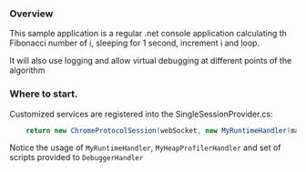 ### Overview

This sample application is a regular .net console application calculating th Fibonacci number of i, sleeping for 1 second, increment i and loop.

It will also use logging and allow virtual debugging at different points of the algorithm


### Where to start.

Customized services are registered into the SingleSessionProvider.cs:
```C#
    return new ChromeProtocolSession(webSocket, new MyRuntimeHandler(mainScript), new DebuggerHandler(mainScript, fibonacci), new ProfilerHandler(), new MyHeapProfilerHandler());
```

Notice the usage of ```MyRuntimeHandler```, ```MyHeapProfilerHandler``` and set of scripts provided to ```DebuggerHandler```